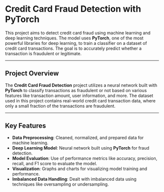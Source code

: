 # Credit Card Fraud Detection with PyTorch

This project aims to detect credit card fraud using machine learning and deep learning techniques. The model uses **PyTorch**, one of the most powerful libraries for deep learning, to train a classifier on a dataset of credit card transactions. The goal is to accurately predict whether a transaction is fraudulent or legitimate.

---

## **Project Overview**

The **Credit Card Fraud Detection** project utilizes a neural network built with **PyTorch** to classify transactions as fraudulent or not based on various features like transaction amount, user information, and more. The dataset used in this project contains real-world credit card transaction data, where only a small fraction of the transactions are fraudulent.

---

## **Key Features**

- **Data Preprocessing**: Cleaned, normalized, and prepared data for machine learning.
- **Deep Learning Model**: Neural network built using **PyTorch** for fraud detection.
- **Model Evaluation**: Use of performance metrics like accuracy, precision, recall, and F1 score to evaluate the model.
- **Visualization**: Graphs and charts for visualizing model training and performance.
- **Imbalanced Data Handling**: Dealt with imbalanced data using techniques like oversampling or undersampling.


